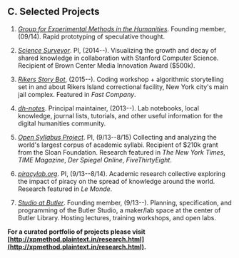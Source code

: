 ## C. Selected Projects

1. *[Group for Experimental Methods in the
   Humanities](http://xpmethod.github.io/)*. Founding member, (09/14). Rapid
prototyping of speculative thought.

1. *[Science Surveyor](https://science-surveyor.github.io/)*. PI, (2014--).
Visualizing the growth and decay of shared knowledge in collaboration with
Stanford Computer Science. Recipient of Brown Center Media Innovation Award
($500k).

1. *[Rikers Story
Bot](http://xpmethod.plaintext.in/public-discourse/rikersbot.html)*, (2015--).
Coding workshop + algorithmic storytelling set in and about Rikers Island
correctional facility, New York city's main jail complex. Featured in *Fast
Company*.

1. *[dh-notes](https://github.com/denten/dhnotes)*. Principal maintainer,
   (2013--). Lab notebooks, local knowledge, journal lists, tutorials, and other
useful information for the digital humanities community.

1. *[Open Syllabus Project](http://opensyllabusproject.org/)*. PI, (9/13--8/15)
   Collecting and analyzing the world's largest corpus of academic syllabi.
Recipient of $210k grant from the Sloan Foundation. Research featured in *The
New York Times*, *TIME Magazine*, *Der Spiegel Online*, *FiveThirtyEight*.

1. *[piracylab.org](http://xpmethod.plaintext.in/minimal-computing/piracyLab.html)*.
PI, (9/13--8/14). Academic research collective exploring the impact of piracy on
the spread of knowledge around the world. Research featured in *Le Monde*.

1. *[Studio at Butler](https://studio.cul.columbia.edu/)*. Founding member,
(9/13--). Planning, specification, and programming of the Butler Studio, a
maker/lab space at the center of Butler Library. Hosting lectures, training
workshops, and open labs.

**For a curated portfolio of projects please visit
[http://xpmethod.plaintext.in/research.html](http://xpmethod.plaintext.in/research.html).**

